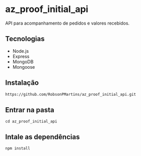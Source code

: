 # az_proof_initial_api

API para acompanhamento de pedidos e valores recebidos.

## Tecnologias
- Node.js
- Express
- MongoDB
- Mongoose

## Instalação
```sh
https://github.com/RobsonPMartins/az_proof_initial_api.git
```
## Entrar na pasta
```
cd az_proof_initial_api
```
## Intale as dependências
```
npm install
```
